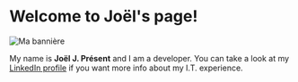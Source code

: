 # Welcome to Joël's page!

![Ma bannière](https://i.imgur.com/I8IGDGc.png)

My name is **Joël J. Présent** and I am a developer.
You can take a look at my [LinkedIn profile][linkedin] if you want more info about my I.T. experience.

[linkedin]: https://www.linkedin.com/in/joeljpresent
